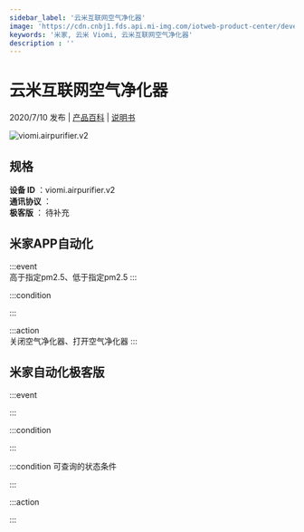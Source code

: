 ```yaml
---
sidebar_label: '云米互联网空气净化器'
image: 'https://cdn.cnbj1.fds.api.mi-img.com/iotweb-product-center/developer_1590997334274tBEuhnw0.png?GalaxyAccessKeyId=AKVGLQWBOVIRQ3XLEW&Expires=9223372036854775807&Signature=R4dpxFwwR1yuYiXAKJDrBj3PStw='
keywords: '米家, 云米 Viomi, 云米互联网空气净化器'
description : ''
---
```

# 云米互联网空气净化器

2020/7/10 发布 | [产品百科](https://home.mi.com/webapp/content/baike/product/index.html?model=viomi.airpurifier.v2/) | [说明书](https://home.mi.com/views/introduction.html?model=viomi.airpurifier.v2&region=cn)

![viomi.airpurifier.v2](https://cdn.cnbj1.fds.api.mi-img.com/iotweb-product-center/developer_1590997334274tBEuhnw0.png?GalaxyAccessKeyId=AKVGLQWBOVIRQ3XLEW&Expires=9223372036854775807&Signature=R4dpxFwwR1yuYiXAKJDrBj3PStw=)

## 规格  
> 
**设备 ID** ：viomi.airpurifier.v2  
**通讯协议** ：  
**极客版**  ： 待补充 


## 米家APP自动化  

:::event  
高于指定pm2.5、低于指定pm2.5
:::

:::condition  

:::

:::action   
关闭空气净化器、打开空气净化器
:::

## 米家自动化极客版  

:::event  

:::

:::condition  

:::

:::condition 可查询的状态条件  

:::

:::action  

:::

        
